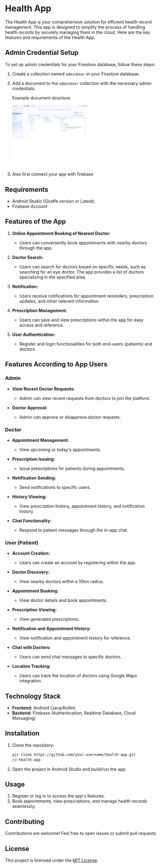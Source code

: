 # Health App

The Health App is your comprehensive solution for efficient health record management. This app is designed to simplify the process of handling health records by securely managing them in the cloud. Here are the key features and requirements of the Health App:

## Admin Credential Setup

To set up admin credentials for your Firestore database, follow these steps:

1. Create a collection named `adminUser` in your Firestore database.

2. Add a document to the `adminUser` collection with the necessary admin credentials.

   Example document structure:

   ![Firestore Health App](https://github.com/varad8/Health-App-Android-Version/blob/main/firestore%20health%20app.png)

3. Also first connect your app with firebase

## Requirements

- Android Studio (Giraffe version or Latest).
- Firebase Account

## Features of the App

1. **Online Appointment Booking of Nearest Doctor:**

   - Users can conveniently book appointments with nearby doctors through the app.

2. **Doctor Search:**

   - Users can search for doctors based on specific needs, such as searching for an eye doctor. The app provides a list of doctors specializing in the specified area.

3. **Notification:**

   - Users receive notifications for appointment reminders, prescription updates, and other relevant information.

4. **Prescription Management:**

   - Users can save and view prescriptions within the app for easy access and reference.

5. **User Authentication:**
   - Register and login functionalities for both end-users (patients) and doctors.

## Features According to App Users

### Admin

- **View Recent Doctor Requests:**

  - Admin can view recent requests from doctors to join the platform.

- **Doctor Approval:**
  - Admin can approve or disapprove doctor requests.

### Doctor

- **Appointment Management:**

  - View upcoming or today's appointments.

- **Prescription Issuing:**

  - Issue prescriptions for patients during appointments.

- **Notification Sending:**

  - Send notifications to specific users.

- **History Viewing:**

  - View prescription history, appointment history, and notification history.

- **Chat Functionality:**
  - Respond to patient messages through the in-app chat.

### User (Patient)

- **Account Creation:**

  - Users can create an account by registering within the app.

- **Doctor Discovery:**

  - View nearby doctors within a 10km radius.

- **Appointment Booking:**

  - View doctor details and book appointments.

- **Prescription Viewing:**

  - View generated prescriptions.

- **Notification and Appointment History:**

  - View notification and appointment history for reference.

- **Chat with Doctors:**

  - Users can send chat messages to specific doctors.

- **Location Tracking:**
  - Users can track the location of doctors using Google Maps integration.

## Technology Stack

- **Frontend:** Android (Java/Kotlin)
- **Backend:** Firebase (Authentication, Realtime Database, Cloud Messaging)

## Installation

1. Clone the repository:

   ```bash
   git clone https://github.com/your-username/health-app.git
   cd health-app
   ```

2. Open the project in Android Studio and build/run the app.

## Usage

1. Register or log in to access the app's features.
2. Book appointments, view prescriptions, and manage health records seamlessly.

## Contributing

Contributions are welcome! Feel free to open issues or submit pull requests.

## License

This project is licensed under the [MIT License](LICENSE).
